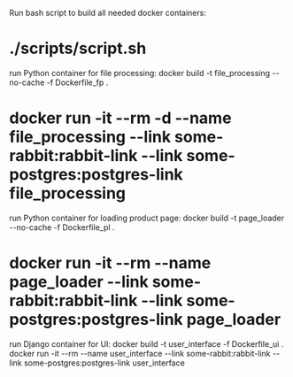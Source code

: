 Run bash script to build all needed docker containers:
# ./scripts/script.sh

run Python container for file processing:
docker build -t file_processing --no-cache -f Dockerfile_fp .
# docker run -it --rm -d --name file_processing --link some-rabbit:rabbit-link --link some-postgres:postgres-link file_processing

run Python container for loading product page:
docker build -t page_loader --no-cache -f Dockerfile_pl .
# docker run -it --rm --name page_loader --link some-rabbit:rabbit-link --link some-postgres:postgres-link page_loader

run Django container for UI:
docker build -t user_interface -f Dockerfile_ui .
docker run -it --rm --name user_interface --link some-rabbit:rabbit-link --link some-postgres:postgres-link user_interface